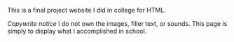 This is a final project website I did in college for HTML. 

*Copywrite notice* I do not own the images, filler text, or sounds. This page is simply to display what I accomplished in school.
